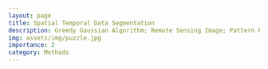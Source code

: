 ```yaml
---
layout: page
title: Spatial Temporal Data Segmentation
description: Greedy Gaussian Algorithm; Remote Sensing Image; Pattern Recognition; Time Series Analysis
img: assets/img/puzzle.jpg
importance: 2
category: Methods
---
```


